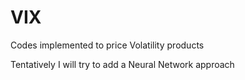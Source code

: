 # VIX

Codes implemented to price Volatility products 

Tentatively I will try to add a Neural Network approach
